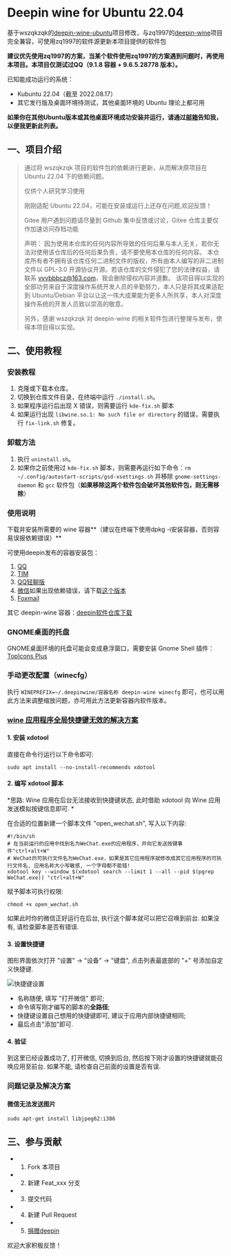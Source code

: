 # Deepin wine for Ubuntu 22.04

基于wszqkzqk的[deepin-wine-ubuntu](https://github.com/wszqkzqk/deepin-wine-ubuntu)项目修改，与zq1997的[deepin-wine](https://github.com/zq1997/deepin-wine)项目完全兼容，可使用zq1997的软件源更新本项目提供的软件包

**建议优先使用zq1997的方案，当某个软件使用zq1997的方案遇到问题时，再使用本项目。本项目仅测试过QQ（9.1.8 容器 + 9.6.5.28778 版本）。**

已知能成功运行的系统：

* Kubuntu 22.04（截至 2022.08.17）
* 其它发行版及桌面环境待测试，其他桌面环境的 Ubuntu 理论上都可用

**如果你在其他Ubuntu版本或其他桌面环境成功安装并运行，请通过[邮箱](mailto:vvvbbbcz@163.com)告知我，以便我更新此列表。**

## 一、项目介绍

>通过将 wszqkzqk 项目的软件包的依赖进行更新，从而解决原项目在 Ubuntu 22.04 下的依赖问题。
>
>仅供个人研究学习使用
>
>刚刚适配 Ubuntu 22.04，可能在安装或运行上还存在问题,欢迎反馈！
>
>Gitee 用户遇到问题请尽量到 Github 集中反馈或讨论，Gitee 仓库主要仅作加速访问存档功能
>
>声明：
>因为使用本仓库的任何内容所导致的任何后果与本人无关，若你无法对使用该仓库后的任何后果负责，请不要使用本仓库的任何内容。
>本仓库所有者不拥有该仓库任何二进制文件的版权，所有由本人编写的非二进制文件以 GPL-3.0 开源协议开源。若该仓库的文件侵犯了您的法律权益，请联系 vvvbbbcz@163.com，我会删除侵权内容并道歉。
>该项目得以实现的全部功劳来自于深度操作系统开发人员的辛勤努力，本人只是将其成果适配到 Ubuntu/Debian 平台以让这一伟大成果能为更多人所共享，本人对深度操作系统的开发人员致以崇高的敬意。
>
>另外，感谢 wszqkzqk 对 deepin-wine 的相关软件包进行整理与发布，使得本项目得以实现。

## 二、使用教程

### 安装教程

1. 克隆或下载本仓库。
2. 切换到仓库文件目录，在终端中运行 `./install.sh`。
3. 如果程序运行后出现 X 错误，则需要运行 `kde-fix.sh` 脚本
4. 如果运行出现 `libwine.so.1: No such file or directory` 的错误，需要执行 `fix-link.sh` 修复。

### 卸载方法

1. 执行 `uninstall.sh`。
2. 如果你之前使用过 `kde-fix.sh` 脚本，则需要再运行如下命令：`rm ~/.config/autostart-scripts/gsd-xsettings.sh` 并移除 `gnome-settings-daemon` 和 `gcc` 软件包（**如果移除这两个软件包会破坏其他软件包，则无需移除**）

### 使用说明

下载并安装所需要的 wine 容器**（建议在终端下使用dpkg -i安装容器，否则容易误报依赖错误）**

可使用deepin发布的容器安装包：

1. [QQ](http://packages.deepin.com/deepin/pool/non-free/d/deepin.com.qq.im/)
2. [TIM](http://packages.deepin.com/deepin/pool/non-free/d/deepin.com.qq.office/)
3. [QQ轻聊版](https://packages.deepin.com/deepin/pool/non-free/d/deepin.com.qq.im.light/)
4. [微信](http://packages.deepin.com/deepin/pool/non-free/d/deepin.com.wechat/)如果出现依赖错误，请下载[这个版本](https://gitee.com/wszqkzqk/deepin-wine-containers-for-ubuntu/raw/master/deepin.com.wechat_2.6.8.65deepin0_i386.deb)
5. [Foxmail](https://packages.deepin.com/deepin/pool/non-free/d/deepin.com.foxmail/)

其它 deepin-wine 容器：[deepin软件仓库下载](https://packages.deepin.com/deepin/pool/non-free/d/)

### GNOME桌面的托盘

GNOME桌面环境的托盘可能会变成悬浮窗口，需要安装 Gnome Shell 插件：[TopIcons Plus](https://extensions.gnome.org/extension/1031/topicons/)

### 手动更改配置（winecfg）

执行 `WINEPREFIX=~/.deepinwine/容器名称 deepin-wine winecfg` 即可，也可以用此方法来调整缩放问题，亦可用此方法更新容器内软件版本。

### [wine 应用程序全局快捷键无效的解决方案](https://blog.diqigan.cn/posts/wine-global-hotkey-problem.html)

#### 1. 安装 xdotool

直接在命令行运行以下命令即可: 

```shell
sudo apt install --no-install-recommends xdotool
```

#### 2. 编写 xdotool 脚本

*思路: Wine 应用在后台无法接收到快捷键状态, 此时借助 xdotool 向 Wine 应用发送模拟按键信息即可. * 

在合适的位置新建一个脚本文件 "open_wechat.sh", 写入以下内容: 

```shell
#!/bin/sh
# 在当前运行的应用中找到名为WeChat.exe的应用程序，并向它发送按键事件"ctrl+alt+W"
# WeChat的可执行文件名为WeChat.exe，如果是其它应用程序就修改成其它应用程序的可执行文件名, 应用名称大小写敏感, 一个字母都不能错!
xdotool key --window $(xdotool search --limit 1 --all --pid $(pgrep WeChat.exe)) "ctrl+alt+W"
```

赋予脚本可执行权限: 

```shell
chmod +x open_wechat.sh
```

如果此时你的微信正好运行在后台, 执行这个脚本就可以把它召唤到前台. 如果没有, 请检查脚本是否有错误. 

#### 3. 设置快捷键

图形界面依次打开 "设置" -> "设备" -> "键盘", 点击列表最底部的 "+" 号添加自定义快捷键. 

![快捷键设置](https://images.gitee.com/uploads/images/2020/0117/075141_4d17fab4_1442530.png)

* 名称随便, 填写 "打开微信" 即可; 
* 命令填写刚才编写的脚本的**全路径**;
* 快捷键设置自己想用的快捷键即可, 建议于应用内部快捷键相同; 
* 最后点击"添加"即可. 

#### 4. 验证

到这里已经设置成功了, 打开微信, 切换到后台, 然后按下刚才设置的快捷键就能召唤应用至前台. 如果不能, 请检查自己前面的设置是否有误. 

### 问题记录及解决方案

#### 微信无法发送图片

```shell
sudo apt-get install libjpeg62:i386
```

## 三、参与贡献

* 1. Fork 本项目
* 2. 新建 Feat_xxx 分支
* 3. 提交代码
* 4. 新建 Pull Request
* 5. [捐赠deepin](https://bbs.deepin.org/forum.php?mod=viewthread&tid=40784&extra=page%3D1)

欢迎大家积极反馈！
#
